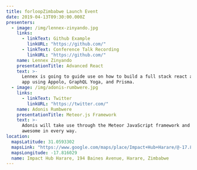 ```yaml
---
title: forloopZimbabwe Launch Event
date: 2019-04-13T09:30:00.000Z
presenters:
  - image: /img/lennex-zinyando.jpg
    links:
      - linkText: Github Example
        linkURL: "https://github.com/"
      - linkText: Conference Talk Recording
        linkURL: "https://github.com/"
    name: Lennex Zinyando
    presentationTitle: Advanced React
    text: >-
      Lennex is going to guide use on how to build a full stack react and graphql
      app using Appolo, GraphQL Yoga, and Prisma.
  - image: /img/adonis-rumbwere.jpg
    links:
      - linkText: Twitter
        linkURL: "https://twitter.com/"
    name: Adonis Rumbwere
    presentationTitle: Meteor.js Framework
    text: >-
      Adonis will take use through the Meteor JavaScript framework and how it’s
      awesome in every way.
location:
  mapsLatitude: 31.0593302
  mapsLink: "https://www.google.com/maps/place/Impact+Hub+Harare/@-17.8160259,31.0264993,13z/data=!4m17!1m11!4m10!1m3!2m2!1d31.0615182!2d-17.8160259!1m5!1m1!1s0x1931a52148bc6d95:0xf5ea36410256962d!2m2!1d31.0615189!2d-17.816029!3m4!1s0x1931a52148bc6d95:0xf5ea36410256962d!8m2!3d-17.816029!4d31.0615189"
  mapsLongitude: -17.816029
  name: Impact Hub Harare, 194 Baines Avenue, Harare, Zimbabwe
---
```

